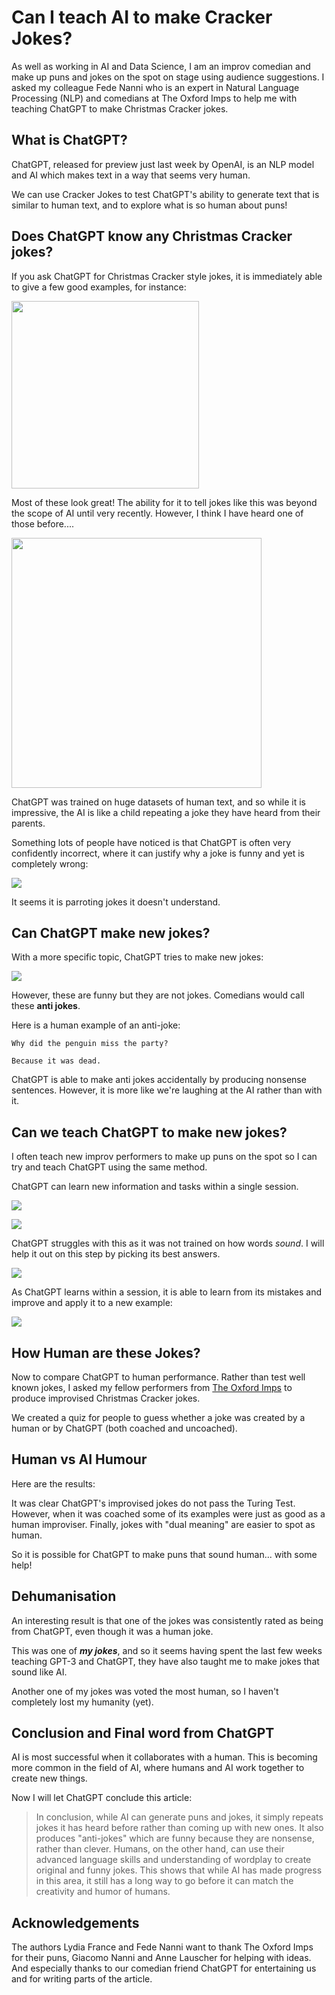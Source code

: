 # Can I teach AI to make Cracker Jokes?

As well as working in AI and Data Science, I am an improv comedian and make up puns and jokes on the spot on stage using audience suggestions. I asked my colleague Fede Nanni who is an expert in Natural Language Processing (NLP) and comedians at The Oxford Imps to help me with teaching ChatGPT to make Christmas Cracker jokes.

## What is ChatGPT?

ChatGPT, released for preview just last week by OpenAI, is an NLP model and AI which makes text in a way that seems very human.

We can use Cracker Jokes to test ChatGPT's ability to generate text that is similar to human text, and to explore what is so human about puns!

## Does ChatGPT know any Christmas Cracker jokes?

If you ask ChatGPT for Christmas Cracker style jokes, it is immediately able to give a few good examples, for instance:

<img src="https://raw.githubusercontent.com/LydiaFrance/ChristmasCrackerAI/main/svg/OriginalJokes.svg?sanitize=true"  width="300">

Most of these look great! The ability for it to tell jokes like this was beyond the scope of AI until very recently. However, I think I have heard one of those before....

<img src="https://raw.githubusercontent.com/LydiaFrance/ChristmasCrackerAI/main/svg/CrackerJokesFromChatGPT.svg?sanitize=true"  width="400">

ChatGPT was trained on huge datasets of human text, and so while it is impressive, the AI is like a child repeating a joke they have heard from their parents.

Something lots of people have noticed is that ChatGPT is often very confidently incorrect, where it can justify why a joke is funny and yet is completely wrong:

![](https://raw.githubusercontent.com/LydiaFrance/ChristmasCrackerAI/main/svg/FrostbiteExplain.svg?sanitize=true)

It seems it is parroting jokes it doesn't understand.

## Can ChatGPT make new jokes?

With a more specific topic, ChatGPT tries to make new jokes:

![](https://raw.githubusercontent.com/LydiaFrance/ChristmasCrackerAI/main/svg/ChristmasTreeJokes.svg?sanitize=true)

However, these are funny but they are not jokes. Comedians would call these **anti jokes**. 

Here is a human example of an anti-joke:

`Why did the penguin miss the party?`

`Because it was dead.`

ChatGPT is able to make anti jokes accidentally by producing nonsense sentences. However, it is more like we're laughing at the AI rather than with it.

## Can we teach ChatGPT to make new jokes?


I often teach new improv performers to make up puns on the spot so I can try and teach ChatGPT using the same method. 

ChatGPT can learn new information and tasks within a single session. 

![](https://raw.githubusercontent.com/LydiaFrance/ChristmasCrackerAI/main/svg/Learning01.svg?sanitize=true)

![](https://raw.githubusercontent.com/LydiaFrance/ChristmasCrackerAI/main/svg/Learning02.svg?sanitize=true)

ChatGPT struggles with this as it was not trained on how words *sound*. I will help it out on this step by picking its best answers. 

![](https://raw.githubusercontent.com/LydiaFrance/ChristmasCrackerAI/main/svg/Learning03.svg?sanitize=true)

As ChatGPT learns within a session, it is able to learn from its mistakes and improve and apply it to a new example:

![](https://raw.githubusercontent.com/LydiaFrance/ChristmasCrackerAI/main/svg/Learning04.svg?sanitize=true)


## How Human are these Jokes?

Now to compare ChatGPT to human performance. Rather than test well known jokes, I asked my fellow performers from [The Oxford Imps](theoxfordimps.com) to produce improvised Christmas Cracker jokes.

We created a quiz for people to guess whether a joke was created by a human or by ChatGPT (both coached and uncoached).

## Human vs AI Humour

Here are the results:



It was clear ChatGPT's improvised jokes do not pass the Turing Test. However, when it was coached some of its examples were just as good as a human improviser. Finally, jokes with "dual meaning" are easier to spot as human. 

So it is possible for ChatGPT to make puns that sound human... with some help!

## Dehumanisation

An interesting result is that one of the jokes was consistently rated as being from ChatGPT, even though it was a human joke.

This was one of ***my jokes***, and so it seems having spent the last few weeks teaching GPT-3 and ChatGPT, they have also taught me to make jokes that sound like AI.

Another one of my jokes was voted the most human, so I haven't completely lost my humanity (yet).

## Conclusion and Final word from ChatGPT

AI is most successful when it collaborates with a human. This is becoming more common in the field of AI, where humans and AI work together to create new things.

Now I will let ChatGPT conclude this article:


> In conclusion, while AI can generate puns and jokes, it simply repeats jokes it has heard before rather than coming up with new ones. It also produces "anti-jokes" which are funny because they are nonsense, rather than clever. Humans, on the other hand, can use their advanced language skills and understanding of wordplay to create original and funny jokes. This shows that while AI has made progress in this area, it still has a long way to go before it can match the creativity and humor of humans.

## Acknowledgements

The authors Lydia France and Fede Nanni want to thank The Oxford Imps for their puns, Giacomo Nanni and Anne Lauscher for helping with ideas. And especially thanks to our comedian friend ChatGPT for entertaining us and for writing parts of the article. 
